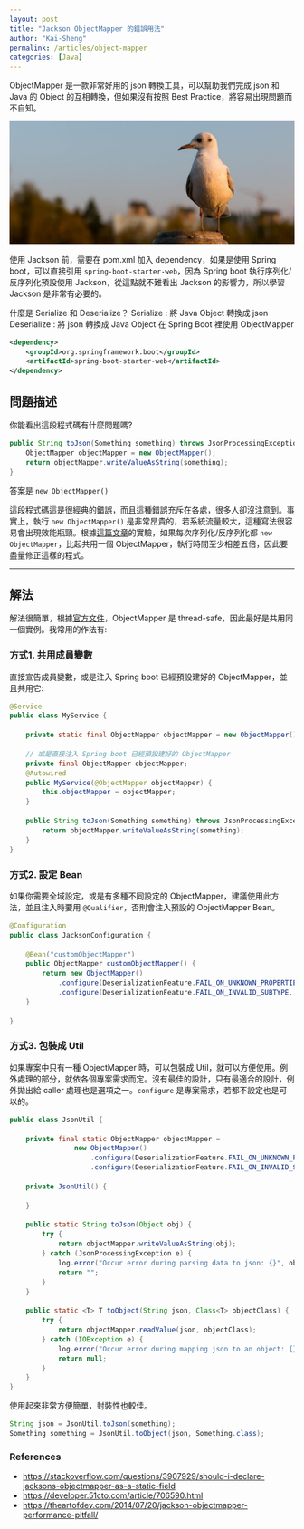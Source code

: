 ```yaml
---
layout: post
title: "Jackson ObjectMapper 的錯誤用法"
author: "Kai-Sheng"
permalink: /articles/object-mapper
categories: [Java]
--- 
```


ObjectMapper 是一款非常好用的 json 轉換工具，可以幫助我們完成 json 和 Java 的 Object 的互相轉換，但如果沒有按照 Best Practice，將容易出現問題而不自知。

![json](/assets/image/object-mapper.png?size=full)


使用 Jackson 前，需要在 pom.xml 加入 dependency，如果是使用 Spring boot，可以直接引用 `spring-boot-starter-web`，因為 Spring boot 執行序列化/反序列化預設使用 Jackson，從這點就不難看出 Jackson 的影響力，所以學習 Jackson 是非常有必要的。

什麼是 Serialize 和 Deserialize？
Serialize : 將 Java Object 轉換成 json
Deserialize : 將 json 轉換成 Java Object
在 Spring Boot 裡使用 ObjectMapper

```xml
<dependency>
    <groupId>org.springframework.boot</groupId>
    <artifactId>spring-boot-starter-web</artifactId>
</dependency>
```
 
## **問題描述**

你能看出這段程式碼有什麼問題嗎?

```java
public String toJson(Something something) throws JsonProcessingException {
    ObjectMapper objectMapper = new ObjectMapper();
    return objectMapper.writeValueAsString(something);
}
```

答案是 `new ObjectMapper()`

這段程式碼這是很經典的錯誤，而且這種錯誤充斥在各處，很多人卻沒注意到。事實上，執行 `new ObjectMapper()` 是非常昂貴的，若系統流量較大，這種寫法很容易會出現效能瓶頸。根據[這篇文章](https://theartofdev.com/2014/07/20/jackson-objectmapper-performance-pitfall/)的實驗，如果每次序列化/反序列化都 `new ObjectMapper`，比起共用一個 ObjectMapper，執行時間至少相差五倍，因此要盡量修正這樣的程式。

---

## **解法**
解法很簡單，根據[官方文件](https://fasterxml.github.io/jackson-databind/javadoc/2.6/com/fasterxml/jackson/databind/ObjectMapper.html)，ObjectMapper 是 thread-safe，因此最好是共用同一個實例。我常用的作法有:
 
### **方式1. 共用成員變數**

直接宣告成員變數，或是注入 Spring boot 已經預設建好的 ObjectMapper，並且共用它:

```java
@Service
public class MyService {

    private static final ObjectMapper objectMapper = new ObjectMapper();

    // 或是直接注入 Spring boot 已經預設建好的 ObjectMapper
    private final ObjectMapper objectMapper;
    @Autowired
    public MyService(@ObjectMapper objectMapper) {
        this.objectMapper = objectMapper;
    }

    public String toJson(Something something) throws JsonProcessingException {
        return objectMapper.writeValueAsString(something);
    }
}
```

### **方式2. 設定 Bean**

如果你需要全域設定，或是有多種不同設定的 ObjectMapper，建議使用此方法，並且注入時要用 `@Qualifier`，否則會注入預設的 ObjectMapper Bean。

```java
@Configuration
public class JacksonConfiguration {

    @Bean("customObjectMapper")
    public ObjectMapper customObjectMapper() {
        return new ObjectMapper()
            .configure(DeserializationFeature.FAIL_ON_UNKNOWN_PROPERTIES, false)
            .configure(DeserializationFeature.FAIL_ON_INVALID_SUBTYPE, false);
    }

}
``` 
### **方式3. 包裝成 Util**

如果專案中只有一種 ObjectMapper 時，可以包裝成 Util，就可以方便使用。例外處理的部分，就依各個專案需求而定。沒有最佳的設計，只有最適合的設計，例外拋出給 caller 處理也是選項之一。`configure` 是專案需求，若都不設定也是可以的。
```java
public class JsonUtil {

    private final static ObjectMapper objectMapper = 
                new ObjectMapper()
                    .configure(DeserializationFeature.FAIL_ON_UNKNOWN_PROPERTIES, false)
                    .configure(DeserializationFeature.FAIL_ON_INVALID_SUBTYPE, false);

    private JsonUtil() {

    }

    public static String toJson(Object obj) {
        try {
            return objectMapper.writeValueAsString(obj);
        } catch (JsonProcessingException e) {
            log.error("Occur error during parsing data to json: {}", obj, e);
            return "";
        }
    }

    public static <T> T toObject(String json, Class<T> objectClass) {
        try {
            return objectMapper.readValue(json, objectClass);
        } catch (IOException e) {
            log.error("Occur error during mapping json to an object: {}", json, e);
            return null;
        }
    }
}
```

使用起來非常方便簡單，封裝性也較佳。

```java
String json = JsonUtil.toJson(something);
Something something = JsonUtil.toObject(json, Something.class);
```
 
### **References**
- https://stackoverflow.com/questions/3907929/should-i-declare-jacksons-objectmapper-as-a-static-field
- https://developer.51cto.com/article/706590.html
- https://theartofdev.com/2014/07/20/jackson-objectmapper-performance-pitfall/